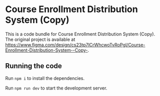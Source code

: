 
  # Course Enrollment Distribution System (Copy)

  This is a code bundle for Course Enrollment Distribution System (Copy). The original project is available at https://www.figma.com/design/cs23tp7lCrWhcwoTvRoPgl/Course-Enrollment-Distribution-System--Copy-.

  ## Running the code

  Run `npm i` to install the dependencies.

  Run `npm run dev` to start the development server.
  